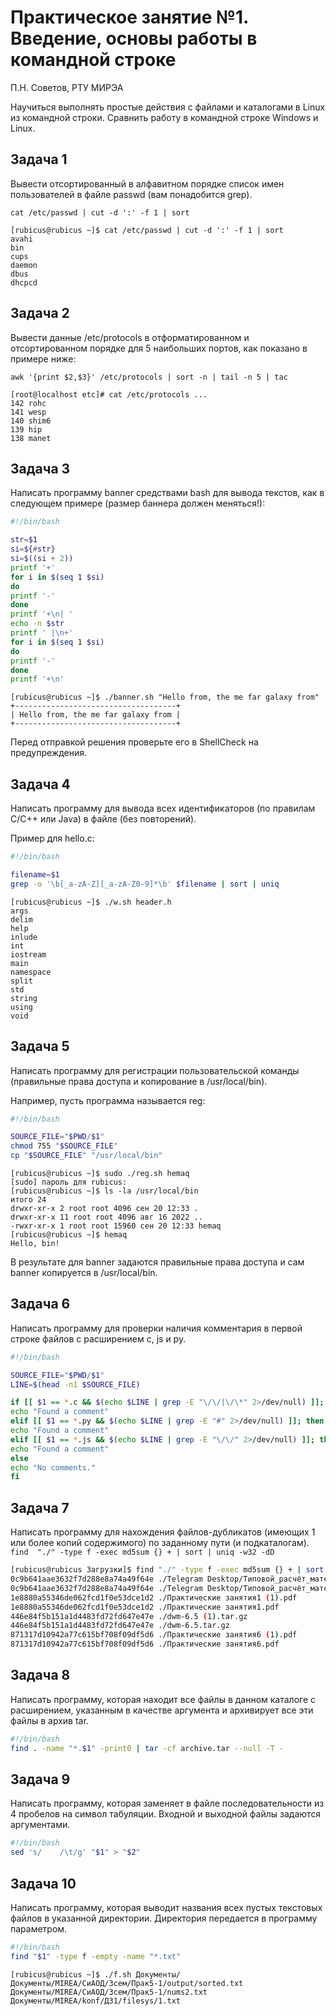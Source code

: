 
# Практическое занятие №1. Введение, основы работы в командной строке

П.Н. Советов, РТУ МИРЭА

Научиться выполнять простые действия с файлами и каталогами в Linux из командной строки. Сравнить работу в командной строке Windows и Linux.

## Задача 1

Вывести отсортированный в алфавитном порядке список имен пользователей в файле passwd (вам понадобится grep).

`cat /etc/passwd | cut -d ':' -f 1 | sort`

```
[rubicus@rubicus ~]$ cat /etc/passwd | cut -d ':' -f 1 | sort
avahi
bin
cups
daemon
dbus
dhcpcd
```

## Задача 2

Вывести данные /etc/protocols в отформатированном и отсортированном порядке для 5 наибольших портов, как показано в примере ниже:

`awk '{print $2,$3}' /etc/protocols | sort -n | tail -n 5 | tac`

```
[root@localhost etc]# cat /etc/protocols ...
142 rohc
141 wesp
140 shim6
139 hip
138 manet
```

## Задача 3

Написать программу banner средствами bash для вывода текстов, как в следующем примере (размер баннера должен меняться!):
```bash
#!/bin/bash

str=$1
si=${#str}
si=$((si + 2))
printf '+'
for i in $(seq 1 $si)
do
printf '-'
done
printf '+\n| '
echo -n $str
printf ' |\n+'
for i in $(seq 1 $si)
do
printf '-'
done
printf '+\n'
```

```
[rubicus@rubicus ~]$ ./banner.sh "Hello from, the me far galaxy from"
+------------------------------------+
| Hello from, the me far galaxy from |
+------------------------------------+
```
Перед отправкой решения проверьте его в ShellCheck на предупреждения.

## Задача 4

Написать программу для вывода всех идентификаторов (по правилам C/C++ или Java) в файле (без повторений).

Пример для hello.c:

```bash
#!/bin/bash

filename=$1
grep -o '\b[_a-zA-Z][_a-zA-Z0-9]*\b' $filename | sort | uniq
```

```
[rubicus@rubicus ~]$ ./w.sh header.h
args
delim
help
inlude
int
iostream
main
namespace
split
std
string
using
void
```

## Задача 5

Написать программу для регистрации пользовательской команды (правильные права доступа и копирование в /usr/local/bin).

Например, пусть программа называется reg:
```bash
#!/bin/bash

SOURCE_FILE="$PWD/$1"
chmod 755 "$SOURCE_FILE"
cp "$SOURCE_FILE" "/usr/local/bin"
```

```
[rubicus@rubicus ~]$ sudo ./reg.sh hemaq
[sudo] пароль для rubicus:
[rubicus@rubicus ~]$ ls -la /usr/local/bin
итого 24
drwxr-xr-x 2 root root 4096 сен 20 12:33 .
drwxr-xr-x 11 root root 4096 авг 16 2022 ..
-rwxr-xr-x 1 root root 15960 сен 20 12:33 hemaq
[rubicus@rubicus ~]$ hemaq
Hello, bin!
```
В результате для banner задаются правильные права доступа и сам banner копируется в /usr/local/bin.

## Задача 6

Написать программу для проверки наличия комментария в первой строке файлов с расширением c, js и py.

```bash
#!/bin/bash

SOURCE_FILE="$PWD/$1"
LINE=$(head -n1 $SOURCE_FILE)

if [[ $1 == *.c && $(echo $LINE | grep -E "\/\/|\/\*" 2>/dev/null) ]]; then
echo "Found a comment"
elif [[ $1 == *.py && $(echo $LINE | grep -E "#" 2>/dev/null) ]]; then
echo "Found a comment"
elif [[ $1 == *.js && $(echo $LINE | grep -E "\/\/" 2>/dev/null) ]]; then
echo "Found a comment"
else
echo "No comments."
fi
```

## Задача 7

Написать программу для нахождения файлов-дубликатов (имеющих 1 или более копий содержимого) по заданному пути (и подкаталогам).
`find  "./" -type f -exec md5sum {} + | sort | uniq -w32 -dD`

```bash
[rubicus@rubicus Загрузки]$ find "./" -type f -exec md5sum {} + | sort | uniq -w32 -dD
0c9b641aae3632f7d288e8a74a49f64e ./Telegram Desktop/Типовой_расчёт_математический_анализ_2_семестр (2).pdf
0c9b641aae3632f7d288e8a74a49f64e ./Telegram Desktop/Типовой_расчёт_математический_анализ_2_семестр.pdf
1e8880a55346de062fcd1f0e53dce1d2 ./Практические занятия1 (1).pdf
1e8880a55346de062fcd1f0e53dce1d2 ./Практические занятия1.pdf
446e84f5b151a1d4483fd72fd647e47e ./dwm-6.5 (1).tar.gz
446e84f5b151a1d4483fd72fd647e47e ./dwm-6.5.tar.gz
871317d10942a77c615bf708f09df5d6 ./Практические занятия6 (1).pdf
871317d10942a77c615bf708f09df5d6 ./Практические занятия6.pdf
```

## Задача 8

Написать программу, которая находит все файлы в данном каталоге с расширением, указанным в качестве аргумента и архивирует все эти файлы в архив tar.

```bash
#!/bin/bash
find . -name "*.$1" -print0 | tar -cf archive.tar --null -T -
```

## Задача 9

Написать программу, которая заменяет в файле последовательности из 4 пробелов на символ табуляции. Входной и выходной файлы задаются аргументами.

```bash
#!/bin/bash
sed 's/    /\t/g' "$1" > "$2"
```

## Задача 10

Написать программу, которая выводит названия всех пустых текстовых файлов в указанной директории. Директория передается в программу параметром.

```bash
#!/bin/bash
find "$1" -type f -empty -name "*.txt"
```
```
[rubicus@rubicus ~]$ ./f.sh Документы/
Документы/MIREA/CиАОД/3сем/Прак5-1/output/sorted.txt
Документы/MIREA/CиАОД/3сем/Прак5-1/nums2.txt
Документы/MIREA/konf/ДЗ1/filesys/1.txt
```
